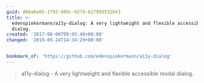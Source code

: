 ```yaml
---
guid: d60a6e65-1792-499c-9279-b27993532b43
title: >-
  edenspiekermann/a11y-dialog: A very lightweight and flexible accessible modal
  dialog.
created: '2017-08-06T09:05:40+00:00'
changed: '2019-09-24T14:34:29+00:00'


bookmark_of: 'https://github.com/edenspiekermann/a11y-dialog'
---
```



<blockquote>a11y-dialog - A very lightweight and flexible accessible modal dialog.</blockquote>
